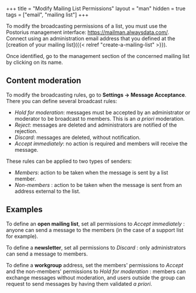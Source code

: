 +++
title = "Modify Mailing List Permissions"
layout = "man"
hidden = true
tags = ["email", "mailing list"]
+++

To modify the broadcasting permissions of a list, you must use the Postorius management interface: https://mailman.alwaysdata.com/. Connect using an administration email address that you defined at the [creation of your mailing list]({{< relref "create-a-mailing-list" >}}).

Once identified, go to the management section of the concerned mailing list by clicking on its name.

## Content moderation

To modify the broadcasting rules, go to **Settings → Message Acceptance**. There you can define several broadcast rules:

- *Hold for moderation*: messages must be accepted by an administrator or moderator to be broadcast to members. This is an *a priori* moderation.
- *Reject*: messages are deleted and administrators are notified of the rejection.
- *Discard*: messages are deleted, without notification.
- *Accept immediately*: no action is required and members will receive the message.

These rules can be applied to two types of senders:

- *Members*: action to be taken when the message is sent by a list member.
- *Non-members* : action to be taken when the message is sent from an address external to the list.

## Examples

To define an **open mailing list**, set all permissions to *Accept immediately* : anyone can send a message to the members (in the case of a support list for example).

To define a **newsletter**, set all permissions to *Discard* : only administrators can send a message to members.

To define a **workgroup** address, set the members' permissions to *Accept* and the non-members' permissions to *Hold for moderation* : members can exchange messages without moderation, and users outside the group can request to send messages by having them validated *a priori*.
